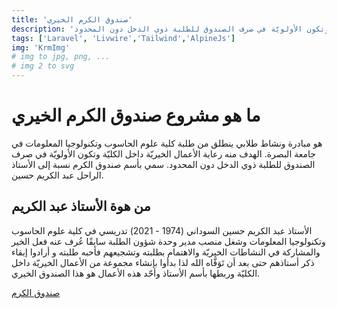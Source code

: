 ```yaml
---
title: 'صندوق الكرم الخيري'
description: 'الهدف منه رعاية الأعمال الخيريّة داخل الكليّة وتكون الأولويّة في صرف الصندوق للطلبة ذوي الدخل دون المحدود.'
tags: ['Laravel', 'Livwire','Tailwind','AlpineJs']
img: 'KrmImg' 
# img to jpg, png, ... 
# img 2 to svg
---
```

# ما هو مشروع صندوق الكرم الخيري

هو مبادرة ونشاط طلابي ينطلق من طلبة كلية علوم الحاسوب وتكنولوجيا المعلومات في جامعة البصرة. الهدف
منه رعاية الأعمال الخيريّة داخل الكليّة وتكون الأولويّة في صرف الصندوق للطلبة ذوي الدخل دون المحدود.
سمي بأسم صندوق الكرم نسبة إلى الأستاذ الراحل عبد الكريم حسين.

## من هوة الأستاذ عبد الكريم

الأستاذ عبد الكريم حسين السوداني (1974 - 2021) تدريسي في كلية علوم الحاسوب وتكنولوجيا المعلومات وشغل
منصب مدير وحدة شؤون الطلبة سابقًا عُرف عنه فعل الخير والمشاركة في النشاطات الخيريّة والاهتمام بطلبته
وتشجيعهم فأحبه طلبته و أرادوا إبقاء ذكر أستاذهم حتى بعد أن تَوَفَّاه الله لذا بدأوا بإنشاء مجموعة من
الأعمال الخيريّة داخل الكليّة وربطها بأسم الأستاذ وأحّد هذه الأعمال هو هذا الصندوق الخيري.

[صندوق الكرم](https://krm.gruceing.dev)
